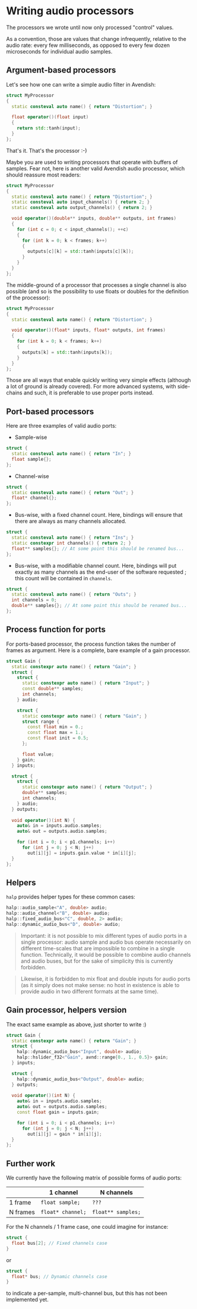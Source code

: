 # Writing audio processors

The processors we wrote until now only processed "control" values.

As a convention, those are values that change infrequently, relative to the audio rate: every few milliseconds, as opposed to every few dozen microseconds for individual audio samples.

## Argument-based processors
Let's see how one can write a simple audio filter in Avendish: 

```cpp
struct MyProcessor
{
  static consteval auto name() { return "Distortion"; }

  float operator()(float input) 
  {
    return std::tanh(input); 
  }
};
```

That's it. That's the processor :-)

Maybe you are used to writing processors that operate with buffers of samples. Fear not, here is another valid Avendish audio processor, which should reassure most readers:

```cpp
struct MyProcessor
{
  static consteval auto name() { return "Distortion"; }
  static consteval auto input_channels() { return 2; }
  static consteval auto output_channels() { return 2; }

  void operator()(double** inputs, double** outputs, int frames)
  {
    for (int c = 0; c < input_channels(); ++c)
    {
      for (int k = 0; k < frames; k++)
      {
        outputs[c][k] = std::tanh(inputs[c][k]);
      }
    }
  }
};
```

The middle-ground of a processor that processes a single channel is also possible (and so is the possibility to use floats or doubles for the definition of the processor):

```cpp
struct MyProcessor
{
  static consteval auto name() { return "Distortion"; }

  void operator()(float* inputs, float* outputs, int frames)
  {
    for (int k = 0; k < frames; k++)
    {
      outputs[k] = std::tanh(inputs[k]);
    }
  }
};
```

Those are all ways that enable quickly writing very simple effects (although a lot of ground is already covered).
For more advanced systems, with side-chains and such, it is preferable to use proper ports instead.

## Port-based processors

Here are three examples of valid audio ports:

* Sample-wise

```cpp
struct {
  static consteval auto name() { return "In"; }
  float sample{};
};
```

* Channel-wise

```cpp
struct {
  static consteval auto name() { return "Out"; }
  float* channel{};
};
```

* Bus-wise, with a fixed channel count. Here, bindings will ensure that there are always as many channels allocated.

```cpp
struct {
  static consteval auto name() { return "Ins"; }
  static constexpr int channels() { return 2; }
  float** samples{}; // At some point this should be renamed bus...
};
```

* Bus-wise, with a modifiable channel count. Here, bindings will put exactly as many channels as the end-user of the software requested ; this count will be contained in `channels`. 

```cpp
struct {
  static consteval auto name() { return "Outs"; }
  int channels = 0;
  double** samples{}; // At some point this should be renamed bus...
};
```

## Process function for ports

For ports-based processor, the process function takes the number of frames as argument. Here is a complete, bare example of a gain processor. 

```cpp
struct Gain {
  static constexpr auto name() { return "Gain"; }
  struct {
    struct {
      static constexpr auto name() { return "Input"; }
      const double** samples;
      int channels;
    } audio;

    struct {
      static constexpr auto name() { return "Gain"; }
      struct range {
        const float min = 0.;
        const float max = 1.;
        const float init = 0.5;
      };

      float value;
    } gain;
  } inputs;

  struct {
    struct {
      static constexpr auto name() { return "Output"; }
      double** samples;
      int channels;
    } audio;
  } outputs;
  
  void operator()(int N) {
    auto& in = inputs.audio.samples;
    auto& out = outputs.audio.samples;

    for (int i = 0; i < p1.channels; i++) 
      for (int j = 0; j < N; j++) 
        out[i][j] = inputs.gain.value * in[i][j];
  }
};
```

## Helpers

`halp` provides helper types for these common cases: 

```cpp
halp::audio_sample<"A", double> audio;
halp::audio_channel<"B", double> audio;
halp::fixed_audio_bus<"C", double, 2> audio;
halp::dynamic_audio_bus<"D", double> audio;
```

> Important: it is not possible to mix different types of audio ports in a single processor: audio sample and audio bus operate necessarily on different time-scales that are impossible to combine in a single function. Technically, it would be possible to combine audio channels and audio buses, but for the sake of simplicity this is currently forbidden.

> Likewise, it is forbidden to mix float and double inputs for audio ports (as it simply does not make sense: no host in existence is able to provide audio in two different formats at the same time).

## Gain processor, helpers version

The exact same example as above, just shorter to write :)
```cpp
struct Gain {
  static constexpr auto name() { return "Gain"; }
  struct {
    halp::dynamic_audio_bus<"Input", double> audio;
    halp::hslider_f32<"Gain", avnd::range{0., 1., 0.5}> gain;
  } inputs;

  struct {
    halp::dynamic_audio_bus<"Output", double> audio;
  } outputs;
  
  void operator()(int N) {
    auto& in = inputs.audio.samples;
    auto& out = outputs.audio.samples;
    const float gain = inputs.gain;

    for (int i = 0; i < p1.channels; i++) 
      for (int j = 0; j < N; j++) 
        out[i][j] = gain * in[i][j];
  }
};
```


## Further work
We currently have the following matrix of possible forms of audio ports: 

|          | 1 channel         | N channels         |
|----------|-------------------|--------------------|
| 1 frame  | `float sample;`   | `???`              |
| N frames | `float* channel;` | `float** samples;` |

For the N channels / 1 frame case, one could imagine for instance: 

```cpp
struct {
  float bus[2]; // Fixed channels case
}
```

or 

```cpp
struct {
  float* bus; // Dynamic channels case
}
```

to indicate a per-sample, multi-channel bus, but this has not been implemented yet.
